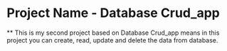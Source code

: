 # Project Name - Database Crud_app
** This is my second project based on Database Crud_app means in this project you can create, read, update and delete the data from database.
